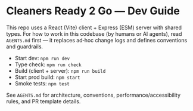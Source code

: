 # Cleaners Ready 2 Go — Dev Guide

This repo uses a React (Vite) client + Express (ESM) server with shared types. For how to work in this codebase (by humans or AI agents), read `AGENTS.md` first — it replaces ad‑hoc change logs and defines conventions and guardrails.

- Start dev: `npm run dev`
- Type check: `npm run check`
- Build (client + server): `npm run build`
- Start prod build: `npm start`
- Smoke tests: `npm test`

See `AGENTS.md` for architecture, conventions, performance/accessibility rules, and PR template details.
